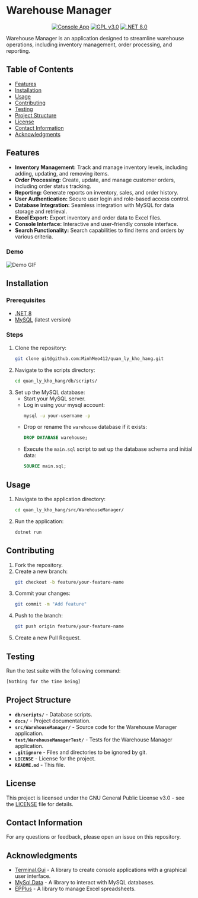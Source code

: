 # Warehouse Manager

<div align="center">
  <a href="https://img.shields.io/badge/app-console-green"><img alt="Console App" src="https://img.shields.io/badge/app-console-green"></a>
  <a href="https://img.shields.io/badge/license-GPLv3-purple"><img alt="GPL v3.0" src="https://img.shields.io/badge/license-GPLv3-purple"></a>
  <a href="https://img.shields.io/badge/.NET-8.0-blue"><img alt=".NET 8.0" src="https://img.shields.io/badge/.NET-8.0-blue"></a>
</div>

Warehouse Manager is an application designed to streamline warehouse operations, including inventory management, order processing, and reporting.

## Table of Contents
- [Features](#features)
- [Installation](#installation)
- [Usage](#usage)
- [Contributing](#contributing)
- [Testing](#testing)
- [Project Structure](#project-structure)
- [License](#license)
- [Contact Information](#contact-information)
- [Acknowledgments](#acknowledgments)

## Features

- **Inventory Management:** Track and manage inventory levels, including adding, updating, and removing items.
- **Order Processing:** Create, update, and manage customer orders, including order status tracking.
- **Reporting:** Generate reports on inventory, sales, and order history.
- **User Authentication:** Secure user login and role-based access control.
- **Database Integration:** Seamless integration with MySQL for data storage and retrieval.
- **Excel Export:** Export inventory and order data to Excel files.
- **Console Interface:** Interactive and user-friendly console interface.
- **Search Functionality:** Search capabilities to find items and orders by various criteria.

### Demo

![Demo GIF](./docs/demo.gif)

## Installation

### Prerequisites
- [.NET 8](https://dotnet.microsoft.com/download/dotnet/8.0)
- [MySQL](https://dev.mysql.com/downloads/mysql/) (latest version)

### Steps
1. Clone the repository:
    ```bash
    git clone git@github.com:MinhMeo412/quan_ly_kho_hang.git
    ```
2. Navigate to the scripts directory:
    ```bash
    cd quan_ly_kho_hang/db/scripts/
    ```
3. Set up the MySQL database:
    - Start your MySQL server.
    - Log in using your mysql account:
        ```bash
        mysql -u your-username -p
        ```
    - Drop or rename the `warehouse` database if it exists:
        ```sql
        DROP DATABASE warehouse;
        ```
    - Execute the `main.sql` script to set up the database schema and initial data:
        ```sql
        SOURCE main.sql;
        ```

## Usage

1. Navigate to the application directory:
    ```bash
    cd quan_ly_kho_hang/src/WarehouseManager/
    ```
2. Run the application:
    ```bash
    dotnet run
    ```

## Contributing

1. Fork the repository.
2. Create a new branch:
    ```bash
    git checkout -b feature/your-feature-name
    ```
3. Commit your changes:
    ```bash
    git commit -m "Add feature"
    ```
4. Push to the branch:
    ```bash
    git push origin feature/your-feature-name
    ```
5. Create a new Pull Request.

## Testing

Run the test suite with the following command:
```bash
[Nothing for the time being]
```

## Project Structure
- **`db/scripts/`** - Database scripts.
- **`docs/`** - Project documentation.
- **`src/WarehouseManager/`** - Source code for the Warehouse Manager application.
- **`test/WarehouseManagerTest/`** - Tests for the Warehouse Manager application.
- **`.gitignore`** - Files and directories to be ignored by git.
- **`LICENSE`** - License for the project.
- **`README.md`** - This file.

## License

This project is licensed under the GNU General Public License v3.0 - see the [LICENSE](./LICENSE) file for details.

## Contact Information

For any questions or feedback, please open an issue on this repository.

## Acknowledgments

- [Terminal.Gui](https://www.nuget.org/packages/Terminal.Gui) - A library to create console applications with a graphical user interface.
- [MySql.Data](https://www.nuget.org/packages/MySql.Data) - A library to interact with MySQL databases.
- [EPPlus](https://www.nuget.org/packages/EPPlus) - A library to manage Excel spreadsheets.
